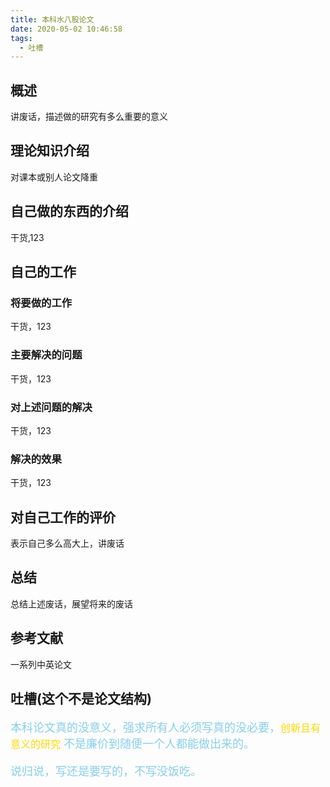 ```yaml
---
title: 本科水八股论文
date: 2020-05-02 10:46:58
tags:
  - 吐槽
---
```


## 概述

讲废话，描述做的研究有多么重要的意义

## 理论知识介绍

对课本或别人论文降重

## 自己做的东西的介绍

干货,123

## 自己的工作

### 将要做的工作

干货，123

### 主要解决的问题

干货，123

### 对上述问题的解决

干货，123

### 解决的效果

干货，123

## 对自己工作的评价

表示自己多么高大上，讲废话

## 总结

总结上述废话，展望将来的废话

## 参考文献

一系列中英论文

## 吐槽(这个不是论文结构)

<font size=4 color='skyblue'>

本科论文真的没意义，强求所有人必须写真的没必要，<font size=3 color='gold'>创新且有意义的研究</font> 不是廉价到随便一个人都能做出来的。

说归说，写还是要写的，不写没饭吃。

</font>
